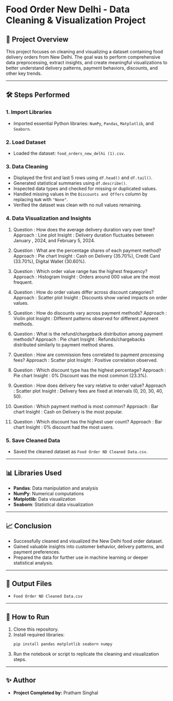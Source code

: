 # Food Order New Delhi - Data Cleaning & Visualization Project

## 📄 Project Overview

This project focuses on cleaning and visualizing a dataset containing food delivery orders from New Delhi. The goal was to perform comprehensive data preprocessing, extract insights, and create meaningful visualizations to better understand delivery patterns, payment behaviors, discounts, and other key trends.

---

## 🛠️ Steps Performed

### 1. Import Libraries
- Imported essential Python libraries: `NumPy`, `Pandas`, `Matplotlib`, and `Seaborn`.

### 2. Load Dataset
- Loaded the dataset: `food_orders_new_delhi (1).csv`.

### 3. Data Cleaning
- Displayed the first and last 5 rows using `df.head()` and `df.tail()`.
- Generated statistical summaries using `df.describe()`.
- Inspected data types and checked for missing or duplicated values.
- Handled missing values in the `Discounts and Offers` column by replacing `NaN` with `"None"`.
- Verified the dataset was clean with no null values remaining.

### 4. Data Visualization and Insights

1. Question : How does the average delivery duration vary over time? 
   Approach : Line plot 
   Insight : Delivery duration fluctuates between January , 2024, and February 5, 2024. 

 2. Question : What are the percentage shares of each payment method? 
    Approach : Pie chart 
    Insight : Cash on Delivery (35.70%), Credit Card (33.70%), Digital Wallet (30.60%). 

 3. Question : Which order value range has the highest frequency? 
    Approach : Histogram 
    Insight : Orders around 000 value are the most frequent. 

 4. Question : How do order values differ across discount categories? 
    Approach : Scatter plot 
    Insight : Discounts show varied impacts on order values. 

 5. Question : How do discounts vary across payment methods? 
    Approach : Violin plot 
    Insight : Different patterns observed for different payment methods. 

 6. Question : What is the refund/chargeback distribution among payment methods? 
    Approach : Pie chart 
    Insight : Refunds/chargebacks distributed similarly to payment method shares. 

 7. Question : How are commission fees correlated to payment processing fees? 
    Approach : Scatter plot 
    Insight : Positive correlation observed. 

 8. Question : Which discount type has the highest percentage? 
    Approach : Pie chart 
    Insight : 0% Discount was the most common (23.3%). 

 9. Question : How does delivery fee vary relative to order value? 
    Approach : Scatter plot 
    Insight : Delivery fees are fixed at intervals (0, 20, 30, 40, 50). 

 10. Question : Which payment method is most common? 
     Approach : Bar chart 
     Insight : Cash on Delivery is the most popular. 

 11. Question : Which discount has the highest user count? 
     Approach : Bar chart 
     Insight : 0% discount had the most users. 

### 5. Save Cleaned Data
- Saved the cleaned dataset as `Food Order ND Cleaned Data.csv`.

---

## 📊 Libraries Used

- **Pandas**: Data manipulation and analysis
- **NumPy**: Numerical computations
- **Matplotlib**: Data visualization
- **Seaborn**: Statistical data visualization

---

## 📈 Conclusion

- Successfully cleaned and visualized the New Delhi food order dataset.
- Gained valuable insights into customer behavior, delivery patterns, and payment preferences.
- Prepared the data for further use in machine learning or deeper statistical analysis.

---

## 📁 Output Files

- `Food Order ND Cleaned Data.csv`

---

## 🚀 How to Run

1. Clone this repository.
2. Install required libraries:
   ```bash
   pip install pandas matplotlib seaborn numpy
   ```
3. Run the notebook or script to replicate the cleaning and visualization steps.

---

## ✨ Author

- **Project Completed by:** Pratham Singhal

